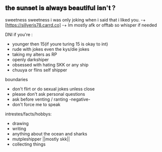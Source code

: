 ## 𝐭𝐡𝐞 𝐬𝐮𝐧𝐬𝐞𝐭 𝐢𝐬 𝐚𝐥𝐰𝐚𝐲𝐬 𝐛𝐞𝐚𝐮𝐭𝐢𝐟𝐮𝐥 𝐢𝐬𝐧'𝐭 ?
sweetness sweetness i was only joking when i said that i liked you.
-+
[https://sillyeris78.carrd.co]
-+
lm mostly afk or offtab so whisper if needed

DNl if you're :
- younger then 15(if youre turing 15 is okay to int)
- rude with jokes even the kys/die jokes
- taking my alters as RP
- openly darkshiper
- obsessed with hating SKK or any ship
- chuuya or flins self shipper

boundaries 
- don't flirt or do sexual jokes unless close
- please don't ask personal questions 
- ask before venting / ranting -negative-
- don't force me to speak
  

intrestes/facts/hobbys:
- drawing
- writing
- anything about the ocean and sharks
- mutpleshipper ||mostly skk||
- collecting things 

